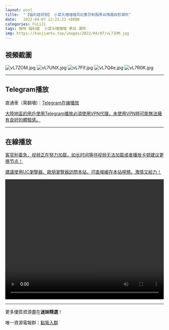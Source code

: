 ```yaml
---
layout: post
title:  "【福利姬视频】 小菜头喵喵喵风纪委员制服黑丝情趣自慰潮吹"
date:   2022-04-07 12:21:22 +0800
categories: FuLiJi
tags: 推特 福利姬  小菜头喵喵喵 黑丝 潮吹
img: https://kanjiantu.top/images/2022/04/07/vL7ZOM.jpg
---
```



## 視頻截圖

![vL7ZOM.jpg](https://kanjiantu.top/images/2022/04/07/vL7ZOM.jpg)
![vL7UNX.jpg](https://kanjiantu.top/images/2022/04/07/vL7UNX.jpg)
![vL7Flf.jpg](https://kanjiantu.top/images/2022/04/07/vL7Flf.jpg)
![vL7Q4e.jpg](https://kanjiantu.top/images/2022/04/07/vL7Q4e.jpg)
![vL7R0K.jpg](https://kanjiantu.top/images/2022/04/07/vL7R0K.jpg)

* * *
## Telegram播放

直通車（需翻墻)：[Telegram在線播放](https://t.me/mimeijingxuan/489)

<u>大陸地區的用戶使用Telegram播放必須使用VPN代理，未使用VPN時可能無法擁有良好的體驗感。</u> 
* * *
## 在線播放
<u>客官别着急，视频正在努力加载，如长时间等待视频无法加载或者播放卡顿建议更换节点！</u>

<u>建議使用UC瀏覽器、歐朋瀏覽器訪問本站，可直接緩存本站視頻，激情又給力！</u>
<center><video src="https://cdn.publer.io/uploads/videos/624c2346db27970eb8dc5e42/dec77cd40be156f6866167d84ccec588.mp4" width="100%" height="380px" controls="controls"></video></center>

* * *
更多優質資源盡在**迷妹精選**！

唯一資源電報群：[點我入群](https://t.me/mimeijingxuan)



